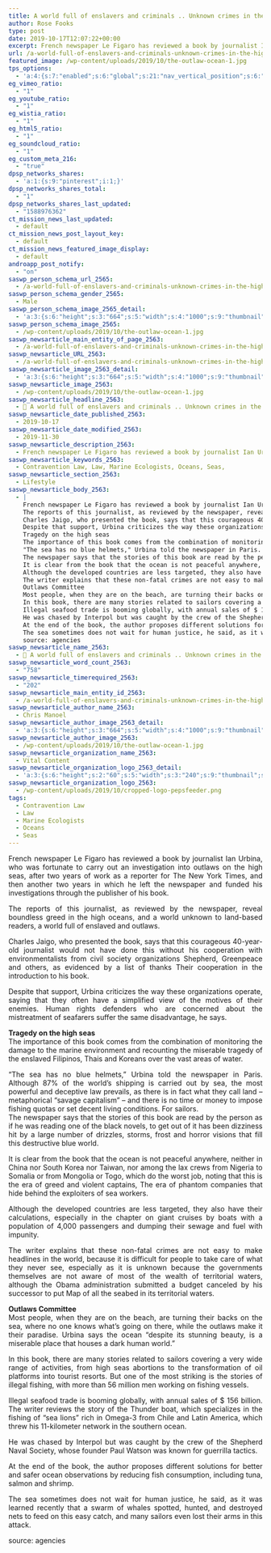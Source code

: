 ```yaml
---
title: A world full of enslavers and criminals .. Unknown crimes in the high oceans
author: Rose Fooks
type: post
date: 2019-10-17T12:07:22+00:00
excerpt: French newspaper Le Figaro has reviewed a book by journalist Ian Urbina, who was fortunate to carry out an investigation into outlaws on the high seas, after two years of work as a reporter for The New York Times, and then another two years in which he left the newspaper and funded his investigations through the publisher of his book.
url: /a-world-full-of-enslavers-and-criminals-unknown-crimes-in-the-high-oceans/
featured_image: /wp-content/uploads/2019/10/the-outlaw-ocean-1.jpg
tps_options:
  - 'a:4:{s:7:"enabled";s:6:"global";s:21:"nav_vertical_position";s:6:"global";s:23:"nav_hide_on_first_slide";b:0;s:23:"slide_loading_mechanism";s:6:"global";}'
eg_vimeo_ratio:
  - "1"
eg_youtube_ratio:
  - "1"
eg_wistia_ratio:
  - "1"
eg_html5_ratio:
  - "1"
eg_soundcloud_ratio:
  - "1"
eg_custom_meta_216:
  - "true"
dpsp_networks_shares:
  - 'a:1:{s:9:"pinterest";i:1;}'
dpsp_networks_shares_total:
  - "1"
dpsp_networks_shares_last_updated:
  - "1588976362"
ct_mission_news_last_updated:
  - default
ct_mission_news_post_layout_key:
  - default
ct_mission_news_featured_image_display:
  - default
androapp_post_notify:
  - "on"
saswp_person_schema_url_2565:
  - /a-world-full-of-enslavers-and-criminals-unknown-crimes-in-the-high-oceans/
saswp_person_schema_gender_2565:
  - Male
saswp_person_schema_image_2565_detail:
  - 'a:3:{s:6:"height";s:3:"664";s:5:"width";s:4:"1000";s:9:"thumbnail";s:77:"/wp-content/uploads/2019/10/the-outlaw-ocean-1.jpg";}'
saswp_person_schema_image_2565:
  - /wp-content/uploads/2019/10/the-outlaw-ocean-1.jpg
saswp_newsarticle_main_entity_of_page_2563:
  - /a-world-full-of-enslavers-and-criminals-unknown-crimes-in-the-high-oceans/
saswp_newsarticle_URL_2563:
  - /a-world-full-of-enslavers-and-criminals-unknown-crimes-in-the-high-oceans/
saswp_newsarticle_image_2563_detail:
  - 'a:3:{s:6:"height";s:3:"664";s:5:"width";s:4:"1000";s:9:"thumbnail";s:77:"/wp-content/uploads/2019/10/the-outlaw-ocean-1.jpg";}'
saswp_newsarticle_image_2563:
  - /wp-content/uploads/2019/10/the-outlaw-ocean-1.jpg
saswp_newsarticle_headline_2563:
  - 🌊 A world full of enslavers and criminals .. Unknown crimes in the high oceans
saswp_newsarticle_date_published_2563:
  - 2019-10-17
saswp_newsarticle_date_modified_2563:
  - 2019-11-30
saswp_newsarticle_description_2563:
  - French newspaper Le Figaro has reviewed a book by journalist Ian Urbina, who was fortunate to carry out an investigation into outlaws on the high seas, after two years of work as a reporter for The New York Times, and then another two years in which he left the newspaper and funded his investigations through the publisher of his book.
saswp_newsarticle_keywords_2563:
  - Contravention Law, Law, Marine Ecologists, Oceans, Seas,
saswp_newsarticle_section_2563:
  - Lifestyle
saswp_newsarticle_body_2563:
  - |
    French newspaper Le Figaro has reviewed a book by journalist Ian Urbina, who was fortunate to carry out an investigation into outlaws on the high seas, after two years of work as a reporter for The New York Times, and then another two years in which he left the newspaper and funded his investigations through the publisher of his book.
    The reports of this journalist, as reviewed by the newspaper, reveal boundless greed in the high oceans, and a world unknown to land-based readers, a world full of enslaved and outlaws.
    Charles Jaigo, who presented the book, says that this courageous 40-year-old journalist would not have done this without his cooperation with environmentalists from civil society organizations Shepherd, Greenpeace and others, as evidenced by a list of thanks Their cooperation in the introduction to his book.
    Despite that support, Urbina criticizes the way these organizations operate, saying that they often have a simplified view of the motives of their enemies. Human rights defenders who are concerned about the mistreatment of seafarers suffer the same disadvantage, he says.
    Tragedy on the high seas
    The importance of this book comes from the combination of monitoring the damage to the marine environment and recounting the miserable tragedy of the enslaved Filipinos, Thais and Koreans over the vast areas of water.
    "The sea has no blue helmets," Urbina told the newspaper in Paris. Although 87% of the world's shipping is carried out by sea, the most powerful and deceptive law prevails, as there is in fact what they call land - metaphorical "savage capitalism" - and there is no time or money to impose fishing quotas or set decent living conditions. For sailors.
    The newspaper says that the stories of this book are read by the person as if he was reading one of the black novels, to get out of it has been dizziness hit by a large number of drizzles, storms, frost and horror visions that fill this destructive blue world.
    It is clear from the book that the ocean is not peaceful anywhere, neither in China nor South Korea nor Taiwan, nor among the lax crews from Nigeria to Somalia or from Mongolia or Togo, which do the worst job, noting that this is the era of greed and violent captains, The era of phantom companies that hide behind the exploiters of sea workers.
    Although the developed countries are less targeted, they also have their calculations, especially in the chapter on giant cruises by boats with a population of 4,000 passengers and dumping their sewage and fuel with impunity.
    The writer explains that these non-fatal crimes are not easy to make headlines in the world, because it is difficult for people to take care of what they never see, especially as it is unknown because the governments themselves are not aware of most of the wealth of territorial waters, although the Obama administration submitted a budget canceled by his successor to put Map of all the seabed in its territorial waters.
    Outlaws Committee
    Most people, when they are on the beach, are turning their backs on the sea, where no one knows what's going on there, while the outlaws make it their paradise. Urbina says the ocean "despite its stunning beauty, is a miserable place that houses a dark human world."
    In this book, there are many stories related to sailors covering a very wide range of activities, from high seas abortions to the transformation of oil platforms into tourist resorts. But one of the most striking is the stories of illegal fishing, with more than 56 million men working on fishing vessels.
    Illegal seafood trade is booming globally, with annual sales of $ 156 billion. The writer reviews the story of the Thunder boat, which specializes in the fishing of "sea lions" rich in Omega-3 from Chile and Latin America, which threw his 11-kilometer network in the southern ocean.
    He was chased by Interpol but was caught by the crew of the Shepherd Naval Society, whose founder Paul Watson was known for guerrilla tactics.
    At the end of the book, the author proposes different solutions for better and safer ocean observations by reducing fish consumption, including tuna, salmon and shrimp.
    The sea sometimes does not wait for human justice, he said, as it was learned recently that a swarm of whales spotted, hunted, and destroyed nets to feed on this easy catch, and many sailors even lost their arms in this attack.
    source: agencies
saswp_newsarticle_name_2563:
  - 🌊 A world full of enslavers and criminals .. Unknown crimes in the high oceans
saswp_newsarticle_word_count_2563:
  - "758"
saswp_newsarticle_timerequired_2563:
  - "202"
saswp_newsarticle_main_entity_id_2563:
  - /a-world-full-of-enslavers-and-criminals-unknown-crimes-in-the-high-oceans/
saswp_newsarticle_author_name_2563:
  - Chris Manoel
saswp_newsarticle_author_image_2563_detail:
  - 'a:3:{s:6:"height";s:3:"664";s:5:"width";s:4:"1000";s:9:"thumbnail";s:77:"/wp-content/uploads/2019/10/the-outlaw-ocean-1.jpg";}'
saswp_newsarticle_author_image_2563:
  - /wp-content/uploads/2019/10/the-outlaw-ocean-1.jpg
saswp_newsarticle_organization_name_2563:
  - Vital Content
saswp_newsarticle_organization_logo_2563_detail:
  - 'a:3:{s:6:"height";s:2:"60";s:5:"width";s:3:"240";s:9:"thumbnail";s:82:"/wp-content/uploads/2019/10/cropped-logo-pepsfeeder.png";}'
saswp_newsarticle_organization_logo_2563:
  - /wp-content/uploads/2019/10/cropped-logo-pepsfeeder.png
tags:
  - Contravention Law
  - Law
  - Marine Ecologists
  - Oceans
  - Seas
---
```


<p style="text-align: justify;">
  French newspaper Le Figaro has reviewed a book by journalist Ian Urbina, who was fortunate to carry out an investigation into outlaws on the high seas, after two years of work as a reporter for The New York Times, and then another two years in which he left the newspaper and funded his investigations through the publisher of his book.
</p>

<p style="text-align: justify;">
  The reports of this journalist, as reviewed by the newspaper, reveal boundless greed in the high oceans, and a world unknown to land-based readers, a world full of enslaved and outlaws.
</p>

<p style="text-align: justify;">
  Charles Jaigo, who presented the book, says that this courageous 40-year-old journalist would not have done this without his cooperation with environmentalists from civil society organizations Shepherd, Greenpeace and others, as evidenced by a list of thanks Their cooperation in the introduction to his book.
</p>

<p style="text-align: justify;">
  Despite that support, Urbina criticizes the way these organizations operate, saying that they often have a simplified view of the motives of their enemies. Human rights defenders who are concerned about the mistreatment of seafarers suffer the same disadvantage, he says.
</p>

<p style="text-align: justify;">
  <strong>Tragedy on the high seas</strong><br /> The importance of this book comes from the combination of monitoring the damage to the marine environment and recounting the miserable tragedy of the enslaved Filipinos, Thais and Koreans over the vast areas of water.
</p>

<p style="text-align: justify;">
  &#8220;The sea has no blue helmets,&#8221; Urbina told the newspaper in Paris. Although 87% of the world&#8217;s shipping is carried out by sea, the most powerful and deceptive law prevails, as there is in fact what they call land &#8211; metaphorical &#8220;savage capitalism&#8221; &#8211; and there is no time or money to impose fishing quotas or set decent living conditions. For sailors.<br /> The newspaper says that the stories of this book are read by the person as if he was reading one of the black novels, to get out of it has been dizziness hit by a large number of drizzles, storms, frost and horror visions that fill this destructive blue world.
</p>

<p style="text-align: justify;">
  It is clear from the book that the ocean is not peaceful anywhere, neither in China nor South Korea nor Taiwan, nor among the lax crews from Nigeria to Somalia or from Mongolia or Togo, which do the worst job, noting that this is the era of greed and violent captains, The era of phantom companies that hide behind the exploiters of sea workers.
</p>

<p style="text-align: justify;">
  Although the developed countries are less targeted, they also have their calculations, especially in the chapter on giant cruises by boats with a population of 4,000 passengers and dumping their sewage and fuel with impunity.
</p>

<p style="text-align: justify;">
  The writer explains that these non-fatal crimes are not easy to make headlines in the world, because it is difficult for people to take care of what they never see, especially as it is unknown because the governments themselves are not aware of most of the wealth of territorial waters, although the Obama administration submitted a budget canceled by his successor to put Map of all the seabed in its territorial waters.
</p>

<p style="text-align: justify;">
  <strong>Outlaws Committee</strong><br /> Most people, when they are on the beach, are turning their backs on the sea, where no one knows what&#8217;s going on there, while the outlaws make it their paradise. Urbina says the ocean &#8220;despite its stunning beauty, is a miserable place that houses a dark human world.&#8221;
</p>

<p style="text-align: justify;">
  In this book, there are many stories related to sailors covering a very wide range of activities, from high seas abortions to the transformation of oil platforms into tourist resorts. But one of the most striking is the stories of illegal fishing, with more than 56 million men working on fishing vessels.
</p>

<p style="text-align: justify;">
  Illegal seafood trade is booming globally, with annual sales of $ 156 billion. The writer reviews the story of the Thunder boat, which specializes in the fishing of &#8220;sea lions&#8221; rich in Omega-3 from Chile and Latin America, which threw his 11-kilometer network in the southern ocean.
</p>

<p style="text-align: justify;">
  He was chased by Interpol but was caught by the crew of the Shepherd Naval Society, whose founder Paul Watson was known for guerrilla tactics.
</p>

<p style="text-align: justify;">
  At the end of the book, the author proposes different solutions for better and safer ocean observations by reducing fish consumption, including tuna, salmon and shrimp.
</p>

<p style="text-align: justify;">
  The sea sometimes does not wait for human justice, he said, as it was learned recently that a swarm of whales spotted, hunted, and destroyed nets to feed on this easy catch, and many sailors even lost their arms in this attack.
</p>

<p style="text-align: justify;">
  source: agencies
</p>
